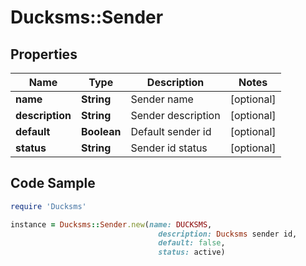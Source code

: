 # Ducksms::Sender

## Properties

Name | Type | Description | Notes
------------ | ------------- | ------------- | -------------
**name** | **String** | Sender name | [optional] 
**description** | **String** | Sender description | [optional] 
**default** | **Boolean** | Default sender id | [optional] 
**status** | **String** | Sender id status | [optional] 

## Code Sample

```ruby
require 'Ducksms'

instance = Ducksms::Sender.new(name: DUCKSMS,
                                 description: Ducksms sender id,
                                 default: false,
                                 status: active)
```


